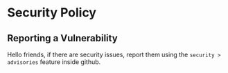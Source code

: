 # Security Policy

## Reporting a Vulnerability

Hello friends, if there are security issues, report them using the `security > advisories` feature inside github.
